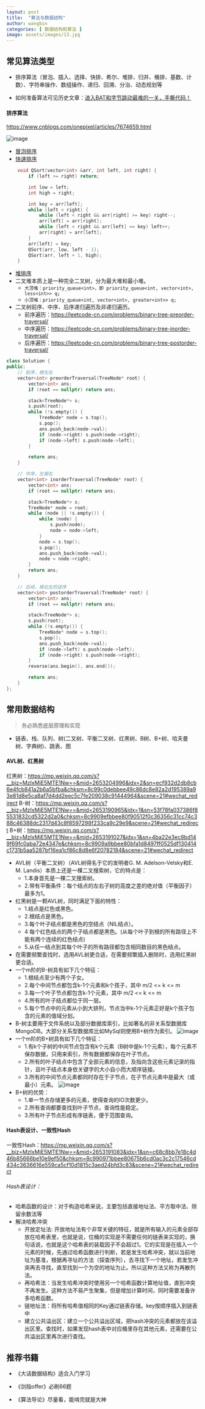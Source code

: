 ```yaml
---
layout: post
title:  "算法与数据结构"
author: wangbin
categories: [ 数据结构和算法 ]
image: assets/images/13.jpg
---
```


## 常见算法类型

- 排序算法（冒泡、插入、选择、快排、希尔、堆排、归并、桶排、基数、计数）、字符串操作、数组操作、递归、回溯、分治、动态规划等

- 如何准备算法可见历史文章：[进入BAT和字节跳动最难的一关，手撕代码！](https://mp.weixin.qq.com/s?__biz=MzI2MTcxNjg5OA==&mid=2247483913&idx=1&sn=7038fe493411992bef3241336cc4fa82&chksm=ea576cc4dd20e5d2a40f846264a80669328160dbce734186b3c6e037f2c9d7871670d8d25b8f&scene=21#wechat_redirect)



#### 排序算法
https://www.cnblogs.com/onepixel/articles/7674659.html

![image](https://note.youdao.com/yws/api/personal/file/WEB0546b15f74e6207df236ff5f025af575?method=download&shareKey=55a68a29e72221cec8c3aa37ded4b4b7)

- [冒泡排序](http://mp.weixin.qq.com/s?__biz=MzIxMjE5MTE1Nw==&mid=2653194666&idx=1&sn=69ce32870c0b981c40b1e124fbb6bba8&chksm=8c99fb70bbee72668cad223892ad362525d215e7f936458f99dd289eb82981099359310e9e54&scene=21#wechat_redirect)
- [快速排序](https://mp.weixin.qq.com/s?__biz=MzIxMjE5MTE1Nw==&mid=2653195042&idx=1&sn=2b0915cd2298be9f2163cc90a3d464da&chksm=8c99f9f8bbee70eef627d0f5e5b80a604221abb3a1b5617b397fa178582dcb063c9fb6f904b3&scene=21#wechat_redirect)
```cpp
    void QSort(vector<int> &arr, int left, int right) {
    	if (left >= right) return;

    	int low = left;
    	int high = right;

    	int key = arr[left];
    	while (left < right) {
    		while (left < right && arr[right] >= key) right--;
    		arr[left] = arr[right];
    		while (left < right && arr[left] <= key) left++;
    		arr[right] = arr[left];
    	}
    	arr[left] = key;
    	QSort(arr, low, left - 1);
    	QSort(arr, left + 1, high);
    }
```
- [堆排序](http://mp.weixin.qq.com/s?__biz=MzIxMjE5MTE1Nw==&mid=2653195208&idx=1&sn=e3d6559402148458f0a4993b47d8bc6f&chksm=8c99f912bbee7004625a0b204acc8484acbdf4f1b18953e7ff5acbea958ec002d8c8ea072792&scene=21#wechat_redirect)
- 二叉堆本质上是一种完全二叉树，分为最大堆和最小堆。
    - `大顶堆：priority_queue<int>，即 priority_queue<int, vector<int>, less<int>> q;`
    - `小顶堆：priority_queue<int, vector<int>, greater<int>> q;`
- 二叉树前序、中序、后序递归遍历及非递归遍历。
    - 前序遍历：https://leetcode-cn.com/problems/binary-tree-preorder-traversal/
    - 中序遍历：https://leetcode-cn.com/problems/binary-tree-inorder-traversal/
    - 后序遍历：https://leetcode-cn.com/problems/binary-tree-postorder-traversal/

```cpp
class Solution {
public:
    // 前序，根左右
    vector<int> preorderTraversal(TreeNode* root) {
        vector<int> ans;
        if (root == nullptr) return ans;

        stack<TreeNode*> s;
        s.push(root);
        while (!s.empty()) {
            TreeNode* node = s.top();
            s.pop();
            ans.push_back(node->val);
            if (node->right) s.push(node->right);
            if (node->left) s.push(node->left);
        }

        return ans;
    }

    // 中序，左根右
    vector<int> inorderTraversal(TreeNode* root) {
        vector<int> ans;
        if (root == nullptr) return ans;

        stack<TreeNode*> s;
        TreeNode* node = root;
        while (node || !s.empty()) {
            while (node) {
                s.push(node);
                node = node->left;
            }
            node = s.top();
            s.pop();
            ans.push_back(node->val);
            node = node->right;
        }
        return ans;
    }

    // 后续，根右左的逆序
    vector<int> postorderTraversal(TreeNode* root) {
        vector<int> ans;
        if (root == nullptr) return ans;

        stack<TreeNode*> s;
        s.push(root);
        while (!s.empty()) {
            TreeNode* node = s.top();
            s.pop();
            ans.push_back(node->val);
            if (node->left) s.push(node->left);
            if (node->right) s.push(node->right);
        }
        reverse(ans.begin(), ans.end());

        return ans;
    }
};
```


## 常用数据结构
> 务必熟悉底层原理和实现

- 链表、栈、队列、树(二叉树、平衡二叉树、红黑树、B树、B+树、哈夫曼树、字典树)、跳表、图

#### AVL树、红黑树
红黑树：https://mp.weixin.qq.com/s?__biz=MzIxMjE5MTE1Nw==&mid=2653204996&idx=2&sn=ecf932d2db8cb6e4fcb841a2b6a5bfba&chksm=8c99c0debbee49c86dc8e82a2d195389a93e81d8e5ca8af7d4dd2eec5c7fe209038c91444964&scene=21#wechat_redirect
B-树：https://mp.weixin.qq.com/s?__biz=MzIxMjE5MTE1Nw==&mid=2653190965&idx=1&sn=53f78fa037386f85531832cd5322d2a0&chksm=8c9909efbbee80f90512f0c36356c31cc74c388c46388dc2317d43c8f8597298f233ca9c29e9&scene=21#wechat_redirect
B+树：https://mp.weixin.qq.com/s?__biz=MzIxMjE5MTE1Nw==&mid=2653191027&idx=1&sn=4ba22e3ec8bd149f69fc0aba72e4347e&chksm=8c9909a9bbee80bfa1d8497ff0525df130414c1731b5aa5287bf16ea1cf86c8d8e6f20782184&scene=21#wechat_redirect
- AVL树（平衡二叉树）（AVL树得名于它的发明者G. M. Adelson-Velsky和E. M. Landis）本质上还是一棵二叉搜索树，它的特点是：
    - 1.本身首先是一棵二叉搜索树。
    - 2.带有平衡条件：每个结点的左右子树的高度之差的绝对值（平衡因子）最多为1。
- 红黑树是一颗AVL树，同时满足下面的特性：
    - 1.结点是红色或黑色。
    - 2.根结点是黑色。
    - 3.每个叶子结点都是黑色的空结点（NIL结点）。
    - 4 每个红色结点的两个子结点都是黑色。(从每个叶子到根的所有路径上不能有两个连续的红色结点)
    - 5.从任一结点到其每个叶子的所有路径都包含相同数目的黑色结点。
- 在需要频繁查找时，选用AVL树更合适，在需要频繁插入删除时，选用红黑树更合适。
- 一个m阶的B-树具有如下几个特征：
    - 1.根结点至少有两个子女。
    - 2.每个中间节点都包含k-1个元素和k个孩子，其中 m/2 <= k <= m
    - 3.每一个叶子节点都包含k-1个元素，其中 m/2 <= k <= m
    - 4.所有的叶子结点都位于同一层。
    - 5.每个节点中的元素从小到大排列，节点当中k-1个元素正好是k个孩子包含的元素的值域分划。
- B-树主要用于文件系统以及部分数据库索引，比如著名的非关系型数据库MongoDB。大部分关系型数据库比如MySql则使用B+树作为索引。
![image](../image/B树.jpg)
- 一个m阶的B+树具有如下几个特征：
    - 1.有k个子树的中间节点包含有k个元素（B树中是k-1个元素），每个元素不保存数据，只用来索引，所有数据都保存在叶子节点。
    - 2.所有的叶子结点中包含了全部元素的信息，及指向含这些元素记录的指针，且叶子结点本身依关键字的大小自小而大顺序链接。
    - 3.所有的中间节点元素都同时存在于子节点，在子节点元素中是最大（或最小）元素。
![image](../image/B+树.jpg)
- B+树的优势：
    - 1.单一节点存储更多的元素，使得查询的IO次数更少。
    - 2.所有查询都要查找到叶子节点，查询性能稳定。
    - 3.所有叶子节点形成有序链表，便于范围查询。

#### Hash表设计、一致性Hash
一致性Hash：https://mp.weixin.qq.com/s?__biz=MzIxMjE5MTE1Nw==&mid=2653191083&idx=1&sn=c68c8bb7e18c4d46b85666be10e9ef50&chksm=8c990971bbee80675b6cd0ac3c2c17546cd434c3636616e559ca5cf10d1815c3aed24bfd3c83&scene=21#wechat_redirect
###### Hash表设计：
- 哈希函数的设计：对于构造哈希来说，主要包括直接地址法、平方取中法、除留余数法等
- 解决哈希冲突
    - 开放定址法: 开放地址法有个非常关键的特征，就是所有输入的元素全部存放在哈希表里，也就是说，位桶的实现是不需要任何的链表来实现的，换句话说，也就是这个哈希表的装载因子不会超过1。它的实现是在插入一个元素的时候，先通过哈希函数进行判断，若是发生哈希冲突，就以当前地址为基准，根据再寻址的方法（探查序列），去寻找下一个地址，若发生冲突再去寻找，直至找到一个为空的地址为止。所以这种方法又称为再散列法。
    - 再哈希法：当发生哈希冲突时使用另一个哈希函数计算地址值，直到冲突不再发生。这种方法不易产生聚集，但是增加计算时间，同时需要准备许多哈希函数。
    - 链地址法：将所有哈希值相同的Key通过链表存储。key按顺序插入到链表中
    - 建立公共溢出区：建立一个公共溢出区域，把hash冲突的元素都放在该溢出区里。查找时，如果发现hash表中对应桶里存在其他元素，还需要在公共溢出区里再次进行查找。


## 推荐书籍

- 《大话数据结构》适合入门学习

- 《剑指offer》必刷66题

- 《算法导论》尽量看，能啃完就是大神